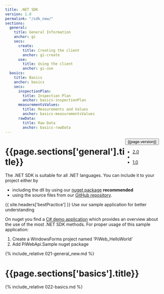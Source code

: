 ```yaml
---
title: .NET SDK
version: 1.0
permalink: "/sdk_new/"
sections:
  general:
    title: General Information
    anchor: gi
    secs:
      create:
        title: Creating the client
        anchor: gi-create
      use:
        title: Using the client
        anchor: gi-use
  basics:
    title: Basics
    anchor: basics
    secs:
      inspectionPlan:
        title: Inspection Plan
        anchor: basics-inspectionPlan
      measurementsValues:
        title: Measurements and Values
        anchor: basics-measurementsValues
      rawData:
        title: Raw Data
        anchor: basics-rawData
---
```


<div class="dropdown" style="float:right;">
  <button class="btn btn-default dropdown-toggle" type="button" id="dropdownMenu1" data-toggle="dropdown" aria-haspopup="true" aria-expanded="true">
    {{page.version}}
    <span class="caret"></span>
  </button>
  <ul class="dropdown-menu" aria-labelledby="dropdownMenu1">
    <li><a href="#">2.0</a></li>
    <li role="separator" class="divider"></li>
    <li><a href="#">1.0</a></li>
  </ul>
</div>

<h1 id="{{page.sections['general'].anchor}}">{{page.sections['general'].title}}</h1>

The .NET SDK is suitable for all .NET languages. You can include it to your project either by

- including the dll by using our [nuget package](https://www.nuget.org/packages/Zeiss.IMT.PiWebApi.Client/) **recommended**
- using the source files from our [GitHub repository](https://github.com/ZEISS-PiWeb/PiWeb-Api).

{{ site.headers['bestPractice'] }} Use our sample application for better understanding

On nuget you find a [C# demo application](https://www.nuget.org/packages/Zeiss.IMT.PiWebApi.Sample/) which provides an overview about the use of the most .NET SDK methods.
For proper usage of this sample application:

1. Create a WindowsForms project named 'PiWeb_HelloWorld'
2. Add PiWebApi.Sample nuget package

{% include_relative 021-general_new.md %}

<h1 id="{{page.sections['basics'].anchor}}">{{page.sections['basics'].title}}</h1>

{% include_relative 022-basics.md %}
